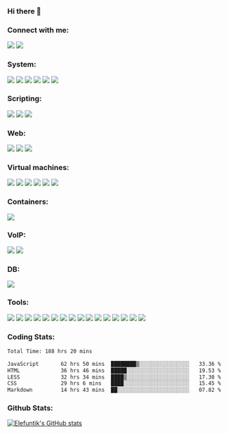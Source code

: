 ### Hi there 👋

### Connect with me:

<a href="https://www.linkedin.com/in/ivan-dziarzhynski-a02818151/">![](https://img.shields.io/badge/LinkedIn-Ivan_Dziarzhynski-informational?style=flat&logo=linkedin&logoColor=white&color=bluev)</a>
![](https://img.shields.io/badge/e--mail-ivdziarzhynski@gmail.com-informational?style=flat&logo=gmail&logoColor=white&color=bluev)

### System:

![](https://img.shields.io/badge/OS-Linux-informational?style=flat&logo=linux&logoColor=white&color=bluev)
![](https://img.shields.io/badge/Linux-Red_Hat-informational?style=flat&logo=redhat&logoColor=white&color=bluev)
![](https://img.shields.io/badge/Linux-CentOS-informational?style=flat&logo=centos&logoColor=white&color=bluev)
![](https://img.shields.io/badge/Linux-Rocky_Linux-informational?style=flat&logo=rockylinux&logoColor=white&color=bluev)
![](https://img.shields.io/badge/Linux-Ubuntu-informational?style=flat&logo=ubuntu&logoColor=white&color=bluev)
![](https://img.shields.io/badge/OS-Windows-informational?style=flat&logo=windows&logoColor=white&color=bluev)


### Scripting:


![](https://img.shields.io/badge/Script-Python-informational?style=flat&logo=python&logoColor=white&color=bluev)
![](https://img.shields.io/badge/Shell-Powershell-informational?style=flat&logo=powershell&logoColor=white&color=bluev)
![](https://img.shields.io/badge/Shell-Bash-informational?style=flat&logo=gnu-bash&logoColor=white&color=bluev)


### Web:

![](https://img.shields.io/badge/Code-JavaScript-informational?style=flat&logo=javascript&logoColor=white&color=bluev)
![](https://img.shields.io/badge/Code-HTML-informational?style=flat&logo=html5&logoColor=white&color=bluev)
![](https://img.shields.io/badge/Code-CSS-informational?style=flat&logo=css3&logoColor=white&color=bluev)


### Virtual machines:

![](https://img.shields.io/badge/VM-Hyper--V-informational?style=flat&logo=windows&logoColor=white&color=bluev)
![](https://img.shields.io/badge/VM-Proxmox-informational?style=flat&logo=proxmox&logoColor=white&color=bluev)
![](https://img.shields.io/badge/VM-VMWare-informational?style=flat&logo=vmware&logoColor=white&color=bluev)
![](https://img.shields.io/badge/VM-ESXi-informational?style=flat&logo=vmware&logoColor=white&color=bluev)
![](https://img.shields.io/badge/VM-Virtual_Box-informational?style=flat&logo=virtualbox&logoColor=white&color=bluev)
![](https://img.shields.io/badge/VM-KVM-informational?style=flat&logo=linux&logoColor=white&color=bluev)


### Containers:

![](https://img.shields.io/badge/Containers-Docker-informational?style=flat&logo=docker&logoColor=white&color=bluev)


### VoIP:

![](https://img.shields.io/badge/VoIP-Asterisk-informational?style=flat&logo=linux&logoColor=white&color=bluev)
![](https://img.shields.io/badge/VoIP-Free_PBX-informational?style=flat&logo=linux&logoColor=white&color=bluev)


### DB:

![](https://img.shields.io/badge/DB-SQL-informational?style=flat&logo=mysql&logoColor=white&color=bluev)

### Tools:


![](https://img.shields.io/badge/DevOps-Ansible-informational?style=flat&logo=ansible&logoColor=white&color=bluev)
![](https://img.shields.io/badge/DevOps-Terraform-informational?style=flat&logo=terraform&logoColor=white&color=bluev)
![](https://img.shields.io/badge/Linux-iptables-informational?style=flat&logo=linux&logoColor=white&color=bluev)
![](https://img.shields.io/badge/Linux-fail2ban-informational?style=flat&logo=linux&logoColor=white&color=bluev)
![](https://img.shields.io/badge/Linux-nmap-informational?style=flat&logo=linux&logoColor=white&color=bluev)
![](https://img.shields.io/badge/Linux-Vim-informational?style=flat&logo=vim&logoColor=white&color=bluev)
![](https://img.shields.io/badge/Monitoring-Zabbix-informational?style=flat&logo=zabbix&logoColor=white&color=bluev)
![](https://img.shields.io/badge/Monitoring-ELK-informational?style=flat&logo=kibana&logoColor=white&color=bluev)
![](https://img.shields.io/badge/Control_Version-Git-informational?style=flat&logo=git&logoColor=white&color=bluev)
![](https://img.shields.io/badge/Control_Version-Github-informational?style=flat&logo=github&logoColor=white&color=bluev)
![](https://img.shields.io/badge/Editor-VS_Code-informational?style=flat&logo=visual-studio-code&logoColor=white&color=bluev)
![](https://img.shields.io/badge/IDE-Pycharm-informational?style=flat&logo=pycharm&logoColor=white&color=bluev)
![](https://img.shields.io/badge/IDE-Webstorm-informational?style=flat&logo=webstorm&logoColor=white&color=bluev)
![](https://img.shields.io/badge/Atlassian-Jira-informational?style=flat&logo=jira&logoColor=white&color=bluev)
![](https://img.shields.io/badge/Atlassian-Confluence-informational?style=flat&logo=confluence&logoColor=white&color=bluev)
![](https://img.shields.io/badge/CRM-Bitrix24-informational?style=flat&logo=bitrix24&logoColor=white&color=bluev)


### Coding Stats:

<!--START_SECTION:waka-->

```txt
Total Time: 188 hrs 20 mins

JavaScript       62 hrs 50 mins  ████████▒░░░░░░░░░░░░░░░░   33.36 %
HTML             36 hrs 46 mins  █████░░░░░░░░░░░░░░░░░░░░   19.53 %
LESS             32 hrs 34 mins  ████▒░░░░░░░░░░░░░░░░░░░░   17.30 %
CSS              29 hrs 6 mins   ████░░░░░░░░░░░░░░░░░░░░░   15.45 %
Markdown         14 hrs 43 mins  ██░░░░░░░░░░░░░░░░░░░░░░░   07.82 %
```

<!--END_SECTION:waka-->


### Github Stats:


[![Elefuntik's GitHub stats](https://github-readme-stats.vercel.app/api?username=elefuntik)](https://github.com/anuraghazra/github-readme-stats)



<!--
**Elefuntik/Elefuntik** is a ✨ _special_ ✨ repository because its `README.md` (this file) appears on your GitHub profile.

Here are some ideas to get you started:

- 🔭 I’m currently working on ...
- 🌱 I’m currently learning ...
- 👯 I’m looking to collaborate on ...
- 🤔 I’m looking for help with ...
- 💬 Ask me about ...
- 📫 How to reach me: ...
- 😄 Pronouns: ...
- ⚡ Fun fact: ...
-->
